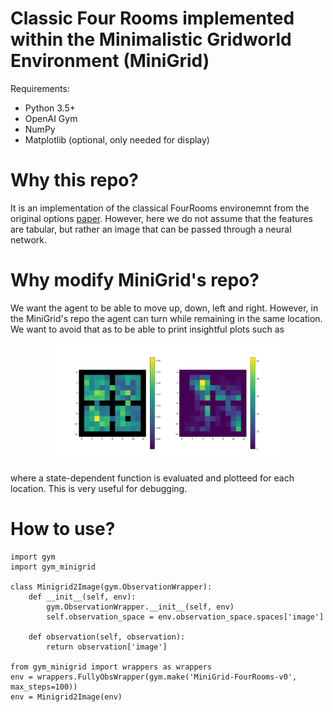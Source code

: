 # Classic Four Rooms implemented within the Minimalistic Gridworld Environment (MiniGrid)



Requirements:
- Python 3.5+
- OpenAI Gym
- NumPy
- Matplotlib (optional, only needed for display)

# Why this repo?

It is an implementation of the classical FourRooms environemnt from the original options [paper](https://www.cs.mcgill.ca/~dprecup/publications/SPS-aij.pdf). However, here we do not assume that the features are tabular, but rather an image that can be passed through a neural network.

# Why modify MiniGrid's repo?

We want the agent to be able to move up, down, left and right. However, in the MiniGrid's repo the agent can turn while remaining in the same location. We want to avoid that as to be able to print insightful plots such as

<p align="center">
<img src="/figures/four-rooms-visuals.png" width=380>
</p>

where a state-dependent function is evaluated and plotteed for each location. This is very useful for debugging.

# How to use?

```
import gym
import gym_minigrid

class Minigrid2Image(gym.ObservationWrapper):
    def __init__(self, env):
        gym.ObservationWrapper.__init__(self, env)
        self.observation_space = env.observation_space.spaces['image']

    def observation(self, observation):
        return observation['image']

from gym_minigrid import wrappers as wrappers
env = wrappers.FullyObsWrapper(gym.make('MiniGrid-FourRooms-v0', max_steps=100))
env = Minigrid2Image(env)
```


